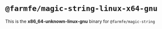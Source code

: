 # `@farmfe/magic-string-linux-x64-gnu`

This is the **x86_64-unknown-linux-gnu** binary for `@farmfe/magic-string`
